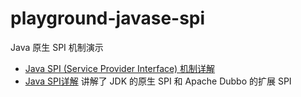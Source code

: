 # playground-javase-spi

Java 原生 SPI 机制演示

- [Java SPI (Service Provider Interface) 机制详解](https://cloud.tencent.com/developer/article/1785056)
- [Java SPI详解](https://www.cnblogs.com/jy107600/p/11464985.html) 讲解了 JDK 的原生 SPI 和 Apache Dubbo 的扩展 SPI
